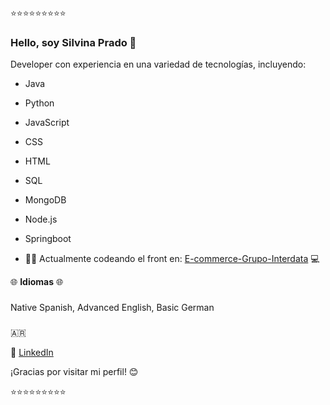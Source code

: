 ⭐⭐⭐⭐⭐⭐⭐⭐⭐

### Hello, soy Silvina Prado 👋

Developer con experiencia en una variedad de tecnologías, incluyendo:

- Java
- Python
- JavaScript
- CSS
- HTML
- SQL
- MongoDB
- Node.js
- Springboot

- 👩‍💻 Actualmente codeando el front en: [E-commerce-Grupo-Interdata](https://github.com/CodeSystem2022/E-commerce-Grupo-Interdata) 💻

  
🌐 **Idiomas** 🌐
###
Native Spanish, Advanced English, Basic German
###
🇦🇷

🔗&nbsp;[LinkedIn](https://www.linkedin.com/in/silvina-prado-a87155226/)


¡Gracias por visitar mi perfil! 😊


⭐⭐⭐⭐⭐⭐⭐⭐⭐
